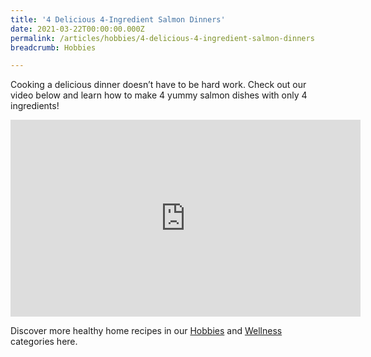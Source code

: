 ```yaml
---
title: '4 Delicious 4-Ingredient Salmon Dinners'
date: 2021-03-22T00:00:00.000Z
permalink: /articles/hobbies/4-delicious-4-ingredient-salmon-dinners
breadcrumb: Hobbies

---
```


Cooking a delicious dinner doesn’t have to be hard work. Check out our video below and learn how to make 4 yummy salmon dishes with only 4 ingredients!

<iframe width="560" height="315" src="https://www.youtube.com/embed/1BNi6og8AKM?rel=0" frameborder="0" allow="accelerometer; autoplay; clipboard-write; encrypted-media; gyroscope; picture-in-picture" allowfullscreen></iframe>

Discover more healthy home recipes in our [Hobbies](../../articles/hobbies/) and [Wellness](../../articles/wellness/) categories here.